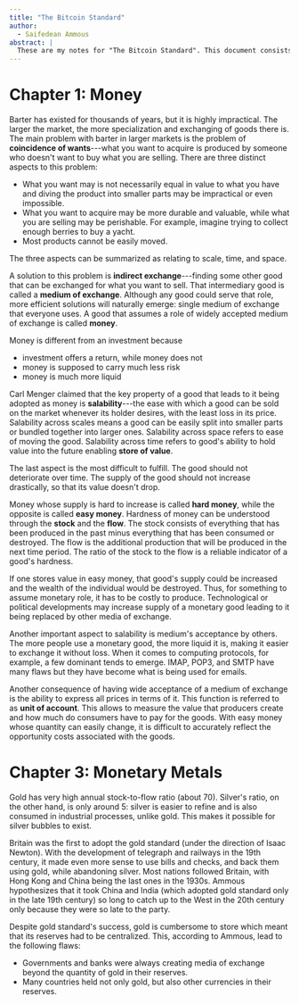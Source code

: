 ```yaml
---
title: "The Bitcoin Standard"
author:
  - Saifedean Ammous
abstract: |
  These are my notes for "The Bitcoin Standard". This document consists of a mix of Markdown and \LaTeX; to convert to PDF, use [pandoc](https://pandoc.org/). 
---
```


# Chapter 1: Money

Barter has existed for thousands of years, but it is highly impractical.
The larger the market, the more specialization and exchanging of goods there is.
The main problem with barter in larger markets is the problem of **coincidence of wants**---what you want to acquire is produced by someone who doesn't want to buy what you are selling.
There are three distinct aspects to this problem:

* What you want may is not necessarily equal in value to what you have and diving the product into smaller parts may be impractical or even impossible.
* What you want to acquire may be more durable and valuable, while what you are selling may be perishable. For example, imagine trying to collect enough berries to buy a yacht.
* Most products cannot be easily moved.

The three aspects can be summarized as relating to scale, time, and space.

A solution to this problem is **indirect exchange**---finding some other good that can be exchanged for what you want to sell.
That intermediary good is called a **medium of exchange**.
Although any good could serve that role, more efficient solutions will naturally emerge: single medium of exchange that everyone uses.
A good that assumes a role of widely accepted medium of exchange is called **money**.

Money is different from an investment because

* investment offers a return, while money does not
* money is supposed to carry much less risk
* money is much more liquid

Carl Menger claimed that the key property of a good that leads to it being adopted as money is **salability**---the ease with which a good can be sold on the market whenever its holder desires, with the least loss in its price.
Salability across scales means a good can be easily split into smaller parts or bundled together into larger ones.
Salability across space refers to ease of moving the good.
Salability across time refers to good's ability to hold value into the future enabling **store of value**.

The last aspect is the most difficult to fulfill.
The good should not deteriorate over time.
The supply of the good should not increase drastically, so that its value doesn't drop.

Money whose supply is hard to increase is called **hard money**, while the opposite is called **easy money**.
Hardness of money can be understood through the **stock** and the **flow**.
The stock consists of everything that has been produced in the past minus everything that has been consumed or destroyed.
The flow is the additional production that will be produced in the next time period.
The ratio of the stock to the flow is a reliable indicator of a good's hardness.

If one stores value in easy money, that good's supply could be increased and the wealth of the individual would be destroyed.
Thus, for something to assume monetary role, it has to be costly to produce.
Technological or political developments may increase supply of a monetary good leading to it being replaced by other media of exchange.

Another important aspect to salability is medium's acceptance by others.
The more people use a monetary good, the more liquid it is, making it easier to exchange it without loss.
When it comes to computing protocols, for example, a few dominant tends to emerge.
IMAP, POP3, and SMTP have many flaws but they have become what is being used for emails.

Another consequence of having wide acceptance of a medium of exchange is the ability to express all prices in terms of it.
This function is referred to as **unit of account**.
This allows to measure the value that producers create and how much do consumers have to pay for the goods.
With easy money whose quantity can easily change, it is difficult to accurately reflect the opportunity costs associated with the goods.

# Chapter 3: Monetary Metals

Gold has very high annual stock-to-flow ratio (about 70).
Silver's ratio, on the other hand, is only around 5: silver is easier to refine and is also consumed in industrial processes, unlike gold.
This makes it possible for silver bubbles to exist.

Britain was the first to adopt the gold standard (under the direction of Isaac Newton).
With the development of telegraph and railways in the 19th century, it made even more sense to use bills and checks, and back them using gold, while abandoning silver.
Most nations followed Britain, with Hong Kong and China being the last ones in the 1930s.
Ammous hypothesizes that it took China and India (which adopted gold standard only in the late 19th century) so long to catch up to the West in the 20th century only because they were so late to the party.

Despite gold standard's success, gold is cumbersome to store which meant that its reserves had to be centralized.
This, according to Ammous, lead to the following flaws:

* Governments and banks were always creating media of exchange beyond the quantity of gold in their reserves.
* Many countries held not only gold, but also other currencies in their reserves.
